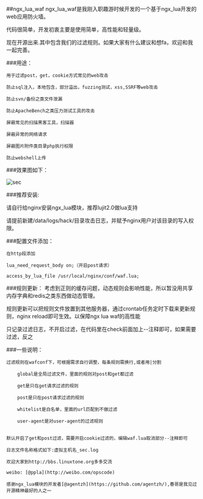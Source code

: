 ##ngx_lua_waf
ngx_lua_waf是我刚入职趣游时候开发的一个基于ngx_lua开发的web应用防火墙。

代码很简单，开发初衷主要是使用简单，高性能和轻量级。

现在开源出来.其中包含我们的过滤规则。如果大家有什么建议和想fa，欢迎和我一起完善。

###用途：
	
	用于过滤post，get，cookie方式常见的web攻击
	
	防止sql注入，本地包含，部分溢出，fuzzing测试，xss,SSRF等web攻击
	
	防止svn/备份之类文件泄漏
	
	防止ApacheBench之类压力测试工具的攻击

	屏蔽常见的扫描黑客工具，扫描器

	屏蔽异常的网络请求

	屏蔽图片附件类目录php执行权限
	
	防止webshell上传

###效果图如下：

![sec](http://www.sectop.org/wp-content/uploads/2013/03/QQ截图20130323150826.jpg)

###推荐安装:

请自行给nginx安装ngx_lua模块，推荐lujit2.0做lua支持

请提前新建/data/logs/hack/目录攻击日志，并赋予nginx用户对该目录的写入权限。


###配置文件添加：

	在http段添加

	lua_need_request_body on;（开启post请求）
 
	access_by_lua_file /usr/local/nginx/conf/waf.lua;


###规则更新：
考虑到正则的缓存问题，动态规则会影响性能，所以暂没用共享内存字典和redis之类东西做动态管理。

规则更新可以把规则文件放置到其他服务器，通过crontab任务定时下载来更新规则，nginx reload即可生效。以保障ngx lua waf的高性能

只记录过滤日志，不开启过滤，在代码里在check前面加上--注释即可，如果需要过滤，反之

###一些说明：

	过滤规则在wafconf下，可根据需求自行调整，每条规则需换行,或者用|分割
	
		global是全局过滤文件，里面的规则对post和get都过滤
		
		get是只在get请求过滤的规则
		
		post是只在post请求过滤的规则
		
		whitelist是白名单，里面的url匹配到不做过滤
		
		user-agent是对user-agent的过滤规则
	

	默认开启了get和post过滤，需要开启cookie过滤的，编辑waf.lua取消部分--注释即可
	
	日志文件名称格式如下:虚拟主机名_sec.log

	欢迎大家到http://bbs.linuxtone.org多多交流

	weibo: [@ppla](http://weibo.com/opscode)
	
	感谢ngx_lua模块的开发者[@agentzh](https://github.com/agentzh/),春哥是我见过开源精神最好的人之一
